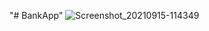 "# BankApp" 
![Screenshot_20210915-114349](https://user-images.githubusercontent.com/69763830/133372998-17bb0179-5f54-4f55-a482-72e6c9d13690.png)
